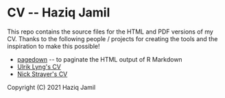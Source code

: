 # CV -- Haziq Jamil

This repo contains the source files for the HTML and PDF versions of my CV. Thanks to the following people / projects for creating the tools and the inspiration to make this possible!

- [pagedown](https://github.com/rstudio/pagedown) -- to paginate the HTML output of R Markdown
- [Ulrik Lyng's CV](https://ulyngs.github.io/pagedown-cv/)
- [Nick Strayer's CV](https://github.com/nstrayer/cv)

Copyright (C) 2021 Haziq Jamil
